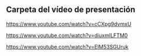 ## Carpeta del vídeo de presentación

https://www.youtube.com/watch?v=cCXpg9dvmxU

https://www.youtube.com/watch?v=diuxmILFTM0

https://www.youtube.com/watch?v=ElM53SGUruk
